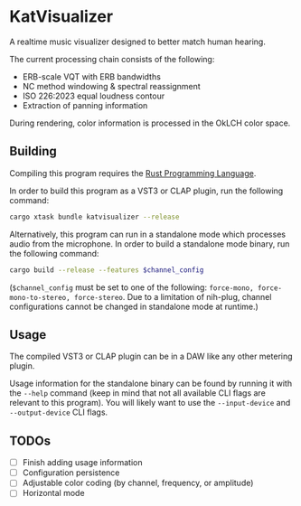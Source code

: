 # KatVisualizer

A realtime music visualizer designed to better match human hearing.

The current processing chain consists of the following:
- ERB-scale VQT with ERB bandwidths
- NC method windowing & spectral reassignment
- ISO 226:2023 equal loudness contour
- Extraction of panning information

During rendering, color information is processed in the OkLCH color space.

## Building

Compiling this program requires the [Rust Programming Language](https://rust-lang.org/tools/install/).

In order to build this program as a VST3 or CLAP plugin, run the following command:

```bash
cargo xtask bundle katvisualizer --release
```

Alternatively, this program can run in a standalone mode which processes audio from the microphone. In order to build a standalone mode binary, run the following command:

```bash
cargo build --release --features $channel_config
```

(`$channel_config` must be set to one of the following: `force-mono, force-mono-to-stereo, force-stereo`. Due to a limitation of nih-plug, channel configurations cannot be changed in standalone mode at runtime.)

## Usage

The compiled VST3 or CLAP plugin can be in a DAW like any other metering plugin.

Usage information for the standalone binary can be found by running it with the `--help` command (keep in mind that not all available CLI flags are relevant to this program). You will likely want to use the `--input-device` and `--output-device` CLI flags.

## TODOs

- [ ] Finish adding usage information
- [ ] Configuration persistence
- [ ] Adjustable color coding (by channel, frequency, or amplitude)
- [ ] Horizontal mode